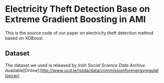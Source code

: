 # Electricity Theft Detection Base on Extreme Gradient Boosting in AMI
This is the source code of our paper on electricity theft detection method based on XGBoost

## Dataset
The dataset we used is released by *Irish Social Science Data Archive*. Available[Online]:http://www.ucd.ie/issda/data/commissionforenergyregulationcer/. 
